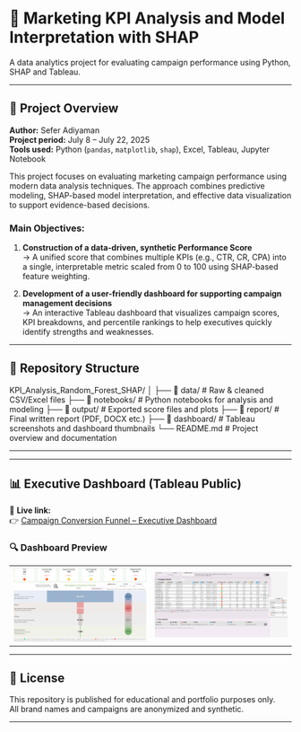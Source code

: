 # 🎯 Marketing KPI Analysis and Model Interpretation with SHAP

A data analytics project for evaluating campaign performance using Python, SHAP and Tableau.

---

## 📌 Project Overview

**Author:** Sefer Adiyaman  
**Project period:** July 8 – July 22, 2025  
**Tools used:** Python (`pandas`, `matplotlib`, `shap`), Excel, Tableau, Jupyter Notebook

This project focuses on evaluating marketing campaign performance using modern data analysis techniques. The approach combines predictive modeling, SHAP-based model interpretation, and effective data visualization to support evidence-based decisions.

### Main Objectives:
1. **Construction of a data-driven, synthetic Performance Score**  
   → A unified score that combines multiple KPIs (e.g., CTR, CR, CPA) into a single, interpretable metric scaled from 0 to 100 using SHAP-based feature weighting.

2. **Development of a user-friendly dashboard for supporting campaign management decisions**  
   → An interactive Tableau dashboard that visualizes campaign scores, KPI breakdowns, and percentile rankings to help executives quickly identify strengths and weaknesses.

---

## 📁 Repository Structure

KPI_Analysis_Random_Forest_SHAP/
│
├── 📂 data/ # Raw & cleaned CSV/Excel files
├── 📂 notebooks/ # Python notebooks for analysis and modeling
├── 📂 output/ # Exported score files and plots
├── 📂 report/ # Final written report (PDF, DOCX etc.)
├── 📂 dashboard/ # Tableau screenshots and dashboard thumbnails
└── README.md # Project overview and documentation

---


---

## 📊 Executive Dashboard (Tableau Public)

🔗 **Live link:**  
👉 [Campaign Conversion Funnel – Executive Dashboard](https://public.tableau.com/app/profile/sefer.adiyaman/viz/Campaign_Conversion_Funnel_Executive_Dashboard/DashboardFUNNEL)

### 🔍 Dashboard Preview

<table>
  <tr>
    <td><img src="dashboard/Dashboard_Preview_1.png" width="400"></td>
    <td><img src="dashboard/Dashboard_Preview_2.png" width="400"></td>
  </tr>
</table>

---

## 📎 License

This repository is published for educational and portfolio purposes only.  
All brand names and campaigns are anonymized and synthetic.

---

